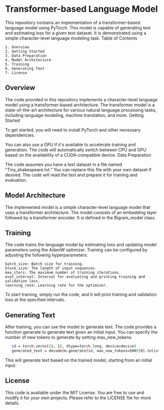 # Transformer-based Language Model

This repository contains an implementation of a transformer-based language model using PyTorch. This model is capable of generating text and estimating loss for a given text dataset. It is demonstrated using a simple character-level language modeling task.
Table of Contents

    1. Overview
    2. Getting Started
    3. Data Preparation
    4. Model Architecture
    5. Training
    6. Generating Text
    7. License

## Overview

The code provided in this repository implements a character-level language model using a transformer-based architecture. The transformer model is a state-of-the-art architecture for various natural language processing tasks, including language modeling, machine translation, and more.
Getting Started

To get started, you will need to install PyTorch and other necessary dependencies. 

You can also use a GPU if it's available to accelerate training and generation. The code will automatically switch between CPU and GPU based on the availability of a CUDA-compatible device.
Data Preparation

The code assumes you have a text dataset in a file named "Tiny_shakespeare.txt." You can replace this file with your own dataset if desired. The code will read the text and prepare it for training and evaluation.

## Model Architecture

The implemented model is a simple character-level language model that uses a transformer architecture. The model consists of an embedding layer followed by a transformer encoder. It is defined in the Bigram_model class.

## Training

The code trains the language model by estimating loss and updating model parameters using the AdamW optimizer. Training can be configured by adjusting the following hyperparameters:

    batch_size: Batch size for training.
    block_size: The length of input sequences.
    max_iters: The maximum number of training iterations.
    eval_interval: Interval for evaluating and printing training and validation loss.
    learning_rate: Learning rate for the optimizer.

To start training, simply run the code, and it will print training and validation loss at the specified intervals.


## Generating Text

After training, you can use the model to generate text. The code provides a function generate to generate text given an initial input. You can specify the number of new tokens to generate by setting max_new_tokens.


```bash
   id = torch.zeros((1, 1), dtype=torch.long, device=device)
   generated_text = decode(m.generate(id, max_new_tokens=500)[0].tolist())
   ```

This will generate text based on the trained model, starting from an initial input.

## License

This code is available under the MIT License. You are free to use and modify it for your own projects. Please refer to the LICENSE file for more details.